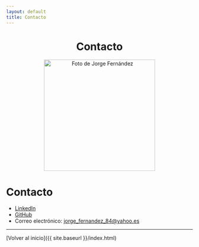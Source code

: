 ```yaml
---
layout: default
title: Contacto
---
```


<!-- <head>
    <link rel="stylesheet" href="{{ '/assets/css/style.css' | relative_url }}">
</head> -->

<div align="center">
  <h1>Contacto</h1>
    <img src="{{ '/assets/images/jorge_fernandez.jpg' | relative_url }}" alt="Foto de Jorge Fernández" width="300" height="auto">
</div>

<!-- <div class="button-container">
  <a href="{{ site.baseurl }}/index.html" class="button">Inicio</a>
  <a href="{{ site.baseurl }}/projects.html" class="button">Proyectos</a>
  <a href="{{ site.baseurl }}/contact.html" class="button">Contacto</a>
</div> -->

# Contacto

- [LinkedIn](https://www.linkedin.com/in/joferte)
- [GitHub](https://github.com/joferte84)
- Correo electrónico: [jorge_fernandez_84@yahoo.es](mailto:jorge_fernandez_84@yahoo.es)

---

[Volver al inicio]({{ site.baseurl }}/index.html)

